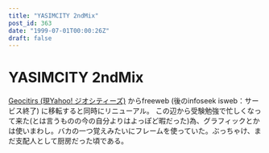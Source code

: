 ```yaml
---
title: "YASIMCITY 2ndMix"
post_id: 363
date: "1999-07-01T00:00:26Z"
draft: false
---
```


# YASIMCITY 2ndMix

[Geocitirs (現Yahoo! ジオシティーズ)](http://geocities.yahoo.co.jp/) からfreeweb (後のinfoseek isweb：サービス終了) に移転すると同時にリニューアル。 この辺から受験勉強で忙しくなって来た(とは言うものの今の自分よりはよっぽど暇だった)為、グラフィックとかは使いまわし。バカの一つ覚えみたいにフレームを使っていた。ぶっちゃけ、まだ支配人として厨房だった頃である。
